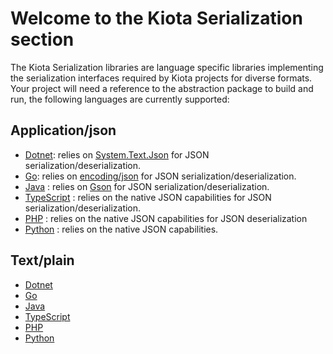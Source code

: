 # Welcome to the Kiota Serialization section

The Kiota Serialization libraries are language specific libraries implementing the serialization interfaces required by Kiota projects for diverse formats.
Your project will need a reference to the abstraction package to build and run, the following languages are currently supported:

## Application/json

- [Dotnet](https://github.com/microsoft/kiota-serialization-json-dotnet): relies on [System.Text.Json](https://docs.microsoft.com/en-us/dotnet/api/system.text.json?view=net-6.0) for JSON serialization/deserialization.
- [Go](https://github.com/microsoft/kiota-serialization-json-go): relies on [encoding/json](https://pkg.go.dev/encoding/json) for JSON serialization/deserialization.
- [Java](https://github.com/microsoft/kiota-java/tree/main/components/serialization/json) : relies on [Gson](https://github.com/google/gson) for JSON serialization/deserialization.
- [TypeScript](https://github.com/microsoft/kiota-typescript/tree/main/packages/serialization/json) : relies on the native JSON capabilities for JSON serialization/deserialization.
- [PHP](https://github.com/microsoft/kiota-serialization-json-php) : relies on the native JSON capabilities for JSON deserialization
- [Python](https://github.com/microsoft/kiota-serialization-json-python) : relies on the native JSON capabilities.

## Text/plain

- [Dotnet](https://github.com/microsoft/kiota-serialization-text-dotnet)
- [Go](https://github.com/microsoft/kiota-serialization-text-go)
- [Java](https://github.com/microsoft/kiota-java/tree/main/components/serialization/text)
- [TypeScript](https://github.com/microsoft/kiota-typescript/tree/main/packages/serialization/text)
- [PHP](https://github.com/microsoft/kiota-serialization-text-php)
- [Python](https://github.com/microsoft/kiota-serialization-text-python)
